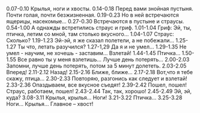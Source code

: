 0.07-0.10 Крылья, ноги и хвосты.
0.14-0.18 Перед вами знойная пустыня. Почти голая, почти безжизненная.
0.19-0.23 Но в ней встречаются ящерицы, насекомые…
0.27-0.30 Встречаются в пустыне и страусы.
0.54-1.00 А однажды встретились страус и гриф.
1.01-1.04 Гриф: Эй, ты, птичка, летим со мной, там столько вкусного…
1.04-1.07 Страус: Сколько?
1.19-1.23 Эй-эй, я же сказал полетели, а не побежали…
1.25-1.27 Ты что, летать разучился?
1.27-1,29 Да я и не умел…
1.29-1.35 Не умел - научим, не хочешь - заставим… Взлетай!
1.44-1.45 Птичка…
1.50-1.55 Все равно ты у меня взлетишь… Лучше день потерять…
2.00-2.03 Запомни, лучше день потерять, потом за 5 минут долететь. 
2.03-2.05 Вперед!
2.11-2.12 Назад!
2.15-2.16 Ближе, ближе…
2.17-2.18 Вот,что я тебе скажу, птица…
2.30-2.33 Повторяю, разгонись как следует и взлетай!
2.33-2.36 Опаздываем, все вкусное съедят!
2.39-2.42 Пошел, пошел! Страус, работаем, пошел!
2.43-2.44 Так, так, хорошо!
2.45-2.49 Эй, эй, куда?
3.08-3.11 Крылья, крылья… Ноги!
3.21-3.22 Птичка…
3.25-3.28 Ноги… Крылья… Главное – хвост!
